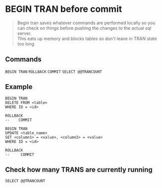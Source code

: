 # BEGIN TRAN before commit

  > Begin tran saves whatever commands are performed locally so you can check on things before pushing the changes to the actual sql server.  
  > This eats up memory and blocks tables so don't leave in TRAN state too long
  
  ## Commands
  
  `BEGIN TRAN`
  `ROLLBACK`
  `COMMIT`
  `SELECT @@TRANCOUNT`
  
  ## Example
  
    BEGIN TRAN
    DELETE FROM <table>
    WHERE ID = <id>
    
    ROLLBACK
    --    COMMIT
    
    BEGIN TRAN
    UPDATE <table_name>
    SET <column1> = <value>, <column2> = <value>
    WHERE ID = <id>
    
    ROLLBACK
    --     COMMIT
  
  ## Check how many TRANS are currently running
  
  `SELECT @@TRANCOUNT`